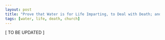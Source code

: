 ```yaml
---
layout: post
title: "Prove that Water is for Life Imparting, to Deal with Death; and for Producing the Church"
tags: [water, life, death, church]
---
```


\[ TO BE UPDATED \]
